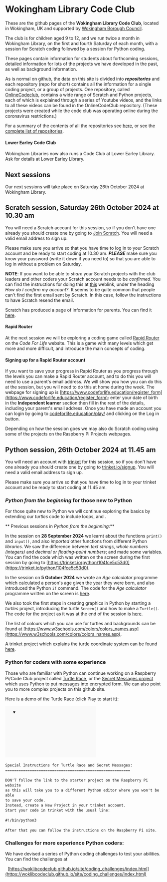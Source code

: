 # Wokingham Library Code Club

These are the github pages of the **Wokingham Library Code Club**, located in Wokingham, UK and supported by [Wokingham Borough Council](https://www.wokingham.gov.uk/libraries).

The club is for children aged 9 to 12, and we run twice a month in Wokingham Library, on the first and fourth Saturday of each month, with a session for Scratch coding followed by a session for Python coding.

These pages contain information for students about forthcoming sessions, detailed information for lots of the projects we have developed in the past, as well as background information.

As is normal on github, the data on this site is divided into ***repositories*** and each repository (repo for short) contains all the information for a single coding project, or a group of projects. One repository, called [OnlineCodeclub](https://github.com/WokLibCodeClub/OnlineCodeclub), contains a wide range of Scratch and Python projects, each of which is explained through a series of Youtube videos, and the links to all these videos can be found in the OnlineCodeClub repository. (These projects were created while the code club was operating online during the coronavirus restrictions.)

For a summary of the contents of all the repositories see [here](https://github.com/WokLibCodeClub/woklibcodeclub.github.io), or see the [complete list of repositories](https://github.com/orgs/WokLibCodeClub/repositories?type=all).

#### Lower Earley Code Club

Wokingham Libraries now also runs a Code Club at Lower Earley Library. Ask for details at Lower Earley Library.

## Next sessions

Our next sessions will take place on Saturday 26th October 2024 at Wokingham Library.

## Scratch session, Saturday 26th October 2024 at 10.30 am

You will need a Scratch account for this session, so if you don't have one already you should create one by going to [Join Scratch](https://scratch.mit.edu/join). You will need a valid email address to sign up.

Please make sure you arrive so that you have time to log in to your Scratch account and be ready to start coding at 10.30 am. ***PLEASE*** make sure you know your password (write it down if you need to) so that you are able to log in without a problem on Saturday.

**NOTE**: If you want to be able to *share* your Scratch projects with the club leaders and other coders your Scratch account needs to be *confirmed*. You can find the instructions for doing this at [this](https://scratch.mit.edu/faq/#accounts) weblink, under the heading *How do I confirm my account?*. It seems to be quite common that people can't find the first email sent by Scratch. In this case, follow the instructions to have Scratch resend the email.

Scratch has produced a page of information for parents. You can find it [here](https://scratch.mit.edu/parents/).

#### Rapid Router

At the next session we will be exploring a coding game called [Rapid Router](https://www.codeforlife.education/rapidrouter) on the *Code For Life* website. This is a game with many levels which get more and more difficult, and introduce the main concepts of coding. 

#### Signing up for a Rapid Router account

If you want to save your progress in Rapid Router as you progress through the levels you can make a Rapid Router account, and to do this you will need to use a parent's email address. We will show you how you can do this at the session, but you will need to do this at home during the week. The webpage for signing up is [https://www.codeforlife.education/register_form](https://www.codeforlife.education/register_form): enter your date of birth in the **Independent learner** section then fill in the rest of the details, including your parent's email address. Once you have made an account you can login by going to [codeforlife.education/play/](https://www.codeforlife.education/play/) and clicking on the Log in button.

Depending on how the session goes we may also do Scratch coding using some of the projects on the Raspberry Pi Projects webpages.

## Python session, 26th October 2024 at 11.45 am

You will need an account with [trinket](https://trinket.io/) for this session, so if you don't have one already you should create one by going to [trinket.io/signup](https://trinket.io/signup). You will need a valid email address to sign up.

Please make sure you arrive so that you have time to log in to your trinket account and be ready to start coding at 11.45 am.

### *Python from the beginning* for those new to Python

For those quite new to Python we will continue exploring the basics by extending our *turtles* code to include loops, and .

** Previous sessions in *Python from the beginning*:**

In the session on **28 September 2024** we learnt about the functions ```print()``` and ```input()```, and also *imported* other functions from different Python *libraries*. We saw the difference between *text strings*, *whole numbers (integers)* and *decimal or floating-point numbers*; and made some variables. You can find the code which was written on the screen during the first session by going to [https://trinket.io/python/104fce5c53d0](https://trinket.io/python/104fce5c53d0).

In the session on **5 October 2024** we wrote an *Age calculator* programme which calculated a person's age given the year they were born, and also introduced the Python ```if``` command. The code for the *Age calculator* programme written on the screen is [here](https://trinket.io/python/b46b93f16311).

We also took the first steps in creating graphics in Python by starting a *turtles* project, introducing the turtle ```Screen()``` and how to make a ```Turtle()```. The code for the project as it was at the end of the session is [here](https://trinket.io/python/ecd09ad1ba40).

The list of colours which you can use for turtles and backgrounds can be found at [https://www.w3schools.com/colors/colors_names.asp](https://www.w3schools.com/colors/colors_names.asp).

A trinket project which explains the turtle coordinate system can be found [here](https://trinket.io/python/218c2a1835).

### Python for coders with some experience

Those who are familiar with Python can continue working on a Raspberry Pi/Code Club project called [Turtle Race](https://projects.raspberrypi.org/en/projects/turtle-race), or the [Secret Messages project](https://projects.raspberrypi.org/en/projects/secret-messages) which uses Python to put messages into encrypted form. We can also point you to more complex projects on this github site.

Here is a demo of the Turtle Race (click Play to start it):

![Turtle Race demo](turtle_race_demo.gif "animation of turtle race")

```
Special Instructions for Turtle Race and Secret Messages:
========================================================

DON'T follow the link to the starter project on the Raspberry Pi website
as this will take you to a different Python editor where you won't be able
to save your code.
Instead, create a New Project in your trinket account.
Start your code in trinket with the usual line:

#!/bin/python3

After that you can follow the instructions on the Raspberry Pi site.
```

### Challenges for more experience Python coders:

We have devised a series of Python coding challenges to test your abilities. You can find the challenges at

&nbsp;&nbsp;[https://woklibcodeclub.github.io/site/coding_challenges/index.html](https://woklibcodeclub.github.io/site/coding_challenges/index.html)

